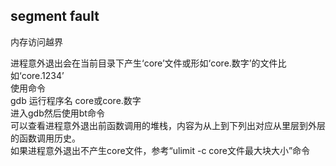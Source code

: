 ## segment fault
内存访问越界  

进程意外退出会在当前目录下产生‘core’文件或形如‘core.数字’的文件比如‘core.1234’  
使用命令   
gdb 运行程序名 core或core.数字  
进入gdb然后使用bt命令  
可以查看进程意外退出前函数调用的堆栈，内容为从上到下列出对应从里层到外层的函数调用历史。  
如果进程意外退出不产生core文件，参考“ulimit -c core文件最大块大小”命令  

